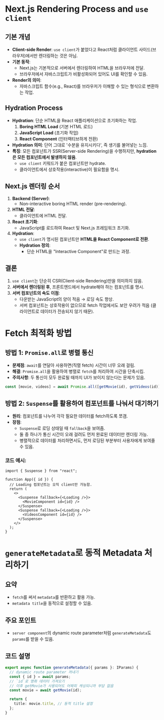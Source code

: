 # Next.js Rendering Process and `use client`

## 기본 개념

- **Client-side Render**: `use client`가 붙었다고 React처럼 클라이언트 사이드(브라우저)에서만 렌더링하는 것은 아님.
- **기본 동작**: 
  - Next.js는 기본적으로 서버에서 렌더링하여 HTML을 브라우저에 전달.  
  - 브라우저에서 자바스크립트가 비활성화되어 있어도 UI를 확인할 수 있음.
- **Render의 의미**: 
  - 자바스크립트 함수(e.g., React)를 브라우저가 이해할 수 있는 형식으로 변환하는 작업.

## Hydration Process

- **Hydration**: 단순 HTML을 React 애플리케이션으로 초기화하는 작업.
  1. **Boring HTML Load** (기본 HTML 로드)
  2. **JavaScript Load** (초기화 작업)
  3. **React Component** (인터랙티브하게 전환)
- **Hydration 의미**: 단어 그대로 '수분을 유지시키다', 즉 생기를 불어넣는 느낌.
- **특징**: 모든 컴포넌트가 SSR(Server-side Rendering)을 수행하지만, **hydration은 모든 컴포넌트에서 발생하지 않음**.
  - `use client` 키워드가 붙은 컴포넌트만 hydrate.
  - 클라이언트에서 상호작용(interactive)이 필요함을 명시.

## Next.js 렌더링 순서

1. **Backend (Server)**:
   - Non-interactive boring HTML render (pre-rendering).
2. **HTML 전달**:
   - 클라이언트에 HTML 전달.
3. **React 초기화**:
   - JavaScript를 로드하여 React 및 Next.js 프레임워크 초기화.
4. **Hydration**:
   - `use client`가 명시된 컴포넌트만 **HTML을 React Component로 전환**.
   - **Hydration 정의**:
     - 단순 HTML을 "Interactive Component"로 만드는 과정.

## 결론

1. `use client`는 단순히 CSR(Client-side Rendering)만을 의미하지 않음.
2. **서버에서 렌더링된 후**, 프론트엔드에서 hydrate해야 하는 컴포넌트를 명시.
3. **서버 컴포넌트의 속도 이점**:
   - 다운받는 JavaScript의 양이 적음 → 로딩 속도 향상.
   - 서버 컴포넌트는 상호작용이 없으므로 fetch 작업에서도 보안 우려가 적음 (클라이언트로 데이터가 전송되지 않기 때문).


# Fetch 최적화 방법

## 방법 1: `Promise.all`로 병렬 통신
- **문제점**: `await`를 연달아 사용하면(직렬 fetch) 시간이 너무 오래 걸림.
- **해결**: `Promise.all`을 활용하여 병렬로 `fetch`를 처리하여 시간을 단축시킴.
- **주의사항**: 두 통신이 모두 완료될 때까지 UI가 보이지 않는다는 문제가 있음.

```javascript
const [movie, videos] = await Promise.all([getMovie(id), getVideos(id)]);
```

## 방법 2: `Suspense`를 활용하여 컴포넌트를 나눠서 대기하기
- **원리**: 컴포넌트를 나누어 각각 필요한 데이터를 fetch하도록 쪼갬.
- **장점**: 
  - `Suspense`로 로딩 상태일 때 `fallback`을 보여줌.
  - 둘 중 하나가 통신 시간이 오래 걸려도 먼저 완료된 데이터만 렌더링 가능.
  - 병렬적으로 데이터를 처리하면서도, 먼저 로딩된 부분부터 사용자에게 보여줄 수 있음.

### 코드 예시:
```tsx
import { Suspense } from "react";

function App({ id }) {
  // Loading 컴포넌트는 오직 client만 가능함.
  return (
    <>
      <Suspense fallback={<Loading />}>
        <MovieComponent id={id} />
      </Suspense>
      <Suspense fallback={<Loading />}>
        <VideosComponent id={id} />
      </Suspense>
    </>
  );
}
```

# `generateMetadata`로 동적 Metadata 처리하기

## 요약
- `fetch`를 써서 `metadata`를 반환하고 활용 가능.
- `metadata title`을 동적으로 설정할 수 있음.

## 주요 포인트

- `server component`의 dynamic route parameter처럼 `generateMetadata`도 `params`를 받을 수 있음.

## 코드 설명

```typescript
export async function generateMetadata({ params }: IParams) {
  // dynamic route parameter 꺼내기
  const { id } = await params; 
  // `id`로 영화 데이터 가져오기
  // 이후 getMovie가 사용되어도 어짜피 캐싱되니까 부담 없음
  const movie = await getMovie(id); 

  return {
    title: movie.title, // 동적 title 설정
  };
}
```